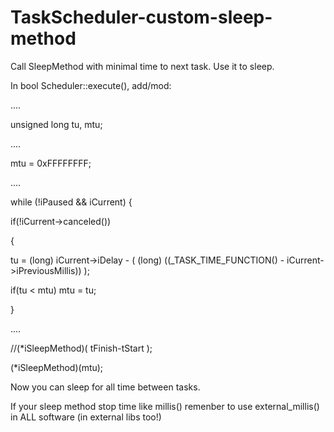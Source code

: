 # TaskScheduler-custom-sleep-method
Call SleepMethod with minimal time to next task. Use it to sleep.

In bool Scheduler::execute(), add/mod:

....

unsigned long tu, mtu;

....

mtu = 0xFFFFFFFF;

....

while (!iPaused && iCurrent) {


if(!iCurrent->canceled())

{

  tu = (long) iCurrent->iDelay - ( (long) ((_TASK_TIME_FUNCTION() - iCurrent->iPreviousMillis)) );
  
  if(tu < mtu) mtu = tu;
  
}    

....

//(*iSleepMethod)( tFinish-tStart );

(*iSleepMethod)(mtu);


Now you can sleep for all time between tasks.

If your sleep method stop time like millis() remenber to use external_millis() in ALL software (in external libs too!)


